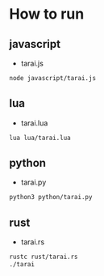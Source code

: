 # How to run

## javascript

- tarai.js
```bash
node javascript/tarai.js
```  

## lua

- tarai.lua
```bash
lua lua/tarai.lua
```

## python

- tarai.py

```bash
python3 python/tarai.py
```

## rust

- tarai.rs

```bash
rustc rust/tarai.rs
./tarai
```